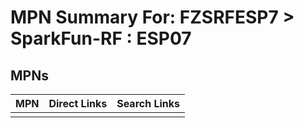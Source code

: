 



# MPN Summary For: FZSRFESP7 > SparkFun-RF : ESP07

## MPNs
  

|MPN|Direct Links|Search Links|
| :--- | :--- | :--- |
||||
